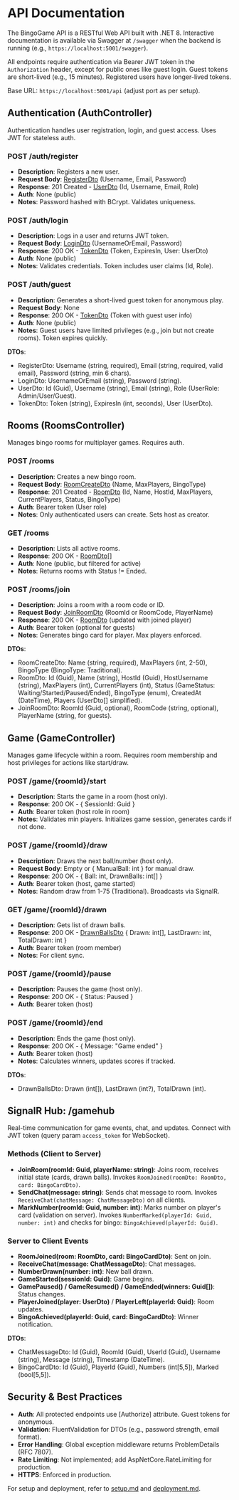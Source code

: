 # API Documentation

The BingoGame API is a RESTful Web API built with .NET 8. Interactive documentation is available via Swagger at `/swagger` when the backend is running (e.g., `https://localhost:5001/swagger`).

All endpoints require authentication via Bearer JWT token in the `Authorization` header, except for public ones like guest login. Guest tokens are short-lived (e.g., 15 minutes). Registered users have longer-lived tokens.

Base URL: `https://localhost:5001/api` (adjust port as per setup).

## Authentication (AuthController)

Authentication handles user registration, login, and guest access. Uses JWT for stateless auth.

### POST /auth/register
- **Description**: Registers a new user.
- **Request Body**: [RegisterDto](https://example.com/RegisterDto) (Username, Email, Password)
- **Response**: 201 Created - [UserDto](https://example.com/UserDto) (Id, Username, Email, Role)
- **Auth**: None (public)
- **Notes**: Password hashed with BCrypt. Validates uniqueness.

### POST /auth/login
- **Description**: Logs in a user and returns JWT token.
- **Request Body**: [LoginDto](https://example.com/LoginDto) (UsernameOrEmail, Password)
- **Response**: 200 OK - [TokenDto](https://example.com/TokenDto) (Token, ExpiresIn, User: UserDto)
- **Auth**: None (public)
- **Notes**: Validates credentials. Token includes user claims (Id, Role).

### POST /auth/guest
- **Description**: Generates a short-lived guest token for anonymous play.
- **Request Body**: None
- **Response**: 200 OK - [TokenDto](https://example.com/TokenDto) (Token with guest user info)
- **Auth**: None (public)
- **Notes**: Guest users have limited privileges (e.g., join but not create rooms). Token expires quickly.

**DTOs**:
- RegisterDto: Username (string, required), Email (string, required, valid email), Password (string, min 6 chars).
- LoginDto: UsernameOrEmail (string), Password (string).
- UserDto: Id (Guid), Username (string), Email (string), Role (UserRole: Admin/User/Guest).
- TokenDto: Token (string), ExpiresIn (int, seconds), User (UserDto).

## Rooms (RoomsController)

Manages bingo rooms for multiplayer games. Requires auth.

### POST /rooms
- **Description**: Creates a new bingo room.
- **Request Body**: [RoomCreateDto](https://example.com/RoomCreateDto) (Name, MaxPlayers, BingoType)
- **Response**: 201 Created - [RoomDto](https://example.com/RoomDto) (Id, Name, HostId, MaxPlayers, CurrentPlayers, Status, BingoType)
- **Auth**: Bearer token (User role)
- **Notes**: Only authenticated users can create. Sets host as creator.

### GET /rooms
- **Description**: Lists all active rooms.
- **Response**: 200 OK - [RoomDto[]](https://example.com/RoomDto)
- **Auth**: None (public, but filtered for active)
- **Notes**: Returns rooms with Status != Ended.

### POST /rooms/join
- **Description**: Joins a room with a room code or ID.
- **Request Body**: [JoinRoomDto](https://example.com/JoinRoomDto) (RoomId or RoomCode, PlayerName)
- **Response**: 200 OK - [RoomDto](https://example.com/RoomDto) (updated with joined player)
- **Auth**: Bearer token (optional for guests)
- **Notes**: Generates bingo card for player. Max players enforced.

**DTOs**:
- RoomCreateDto: Name (string, required), MaxPlayers (int, 2-50), BingoType (BingoType: Traditional).
- RoomDto: Id (Guid), Name (string), HostId (Guid), HostUsername (string), MaxPlayers (int), CurrentPlayers (int), Status (GameStatus: Waiting/Started/Paused/Ended), BingoType (enum), CreatedAt (DateTime), Players (UserDto[] simplified).
- JoinRoomDto: RoomId (Guid, optional), RoomCode (string, optional), PlayerName (string, for guests).

## Game (GameController)

Manages game lifecycle within a room. Requires room membership and host privileges for actions like start/draw.

### POST /game/{roomId}/start
- **Description**: Starts the game in a room (host only).
- **Response**: 200 OK - { SessionId: Guid }
- **Auth**: Bearer token (host role in room)
- **Notes**: Validates min players. Initializes game session, generates cards if not done.

### POST /game/{roomId}/draw
- **Description**: Draws the next ball/number (host only).
- **Request Body**: Empty or { ManualBall: int } for manual draw.
- **Response**: 200 OK - { Ball: int, DrawnBalls: int[] }
- **Auth**: Bearer token (host, game started)
- **Notes**: Random draw from 1-75 (Traditional). Broadcasts via SignalR.

### GET /game/{roomId}/drawn
- **Description**: Gets list of drawn balls.
- **Response**: 200 OK - [DrawnBallsDto](https://example.com/DrawnBallsDto) { Drawn: int[], LastDrawn: int, TotalDrawn: int }
- **Auth**: Bearer token (room member)
- **Notes**: For client sync.

### POST /game/{roomId}/pause
- **Description**: Pauses the game (host only).
- **Response**: 200 OK - { Status: Paused }
- **Auth**: Bearer token (host)

### POST /game/{roomId}/end
- **Description**: Ends the game (host only).
- **Response**: 200 OK - { Message: "Game ended" }
- **Auth**: Bearer token (host)
- **Notes**: Calculates winners, updates scores if tracked.

**DTOs**:
- DrawnBallsDto: Drawn (int[]), LastDrawn (int?), TotalDrawn (int).

## SignalR Hub: /gamehub

Real-time communication for game events, chat, and updates. Connect with JWT token (query param `access_token` for WebSocket).

### Methods (Client to Server)

- **JoinRoom(roomId: Guid, playerName: string)**: Joins room, receives initial state (cards, drawn balls). Invokes `RoomJoined(roomDto: RoomDto, card: BingoCardDto)`.
- **SendChat(message: string)**: Sends chat message to room. Invokes `ReceiveChat(chatMessage: ChatMessageDto)` on all clients.
- **MarkNumber(roomId: Guid, number: int)**: Marks number on player's card (validation on server). Invokes `NumberMarked(playerId: Guid, number: int)` and checks for bingo: `BingoAchieved(playerId: Guid)`.

### Server to Client Events

- **RoomJoined(room: RoomDto, card: BingoCardDto)**: Sent on join.
- **ReceiveChat(message: ChatMessageDto)**: Chat messages.
- **NumberDrawn(number: int)**: New ball drawn.
- **GameStarted(sessionId: Guid)**: Game begins.
- **GamePaused() / GameResumed() / GameEnded(winners: Guid[])**: Status changes.
- **PlayerJoined(player: UserDto)** / **PlayerLeft(playerId: Guid)**: Room updates.
- **BingoAchieved(playerId: Guid, card: BingoCardDto)**: Winner notification.

**DTOs**:
- ChatMessageDto: Id (Guid), RoomId (Guid), UserId (Guid), Username (string), Message (string), Timestamp (DateTime).
- BingoCardDto: Id (Guid), PlayerId (Guid), Numbers (int[5,5]), Marked (bool[5,5]).

## Security & Best Practices

- **Auth**: All protected endpoints use [Authorize] attribute. Guest tokens for anonymous.
- **Validation**: FluentValidation for DTOs (e.g., password strength, email format).
- **Error Handling**: Global exception middleware returns ProblemDetails (RFC 7807).
- **Rate Limiting**: Not implemented; add AspNetCore.RateLimiting for production.
- **HTTPS**: Enforced in production.

For setup and deployment, refer to [setup.md](../setup.md) and [deployment.md](../deployment.md).